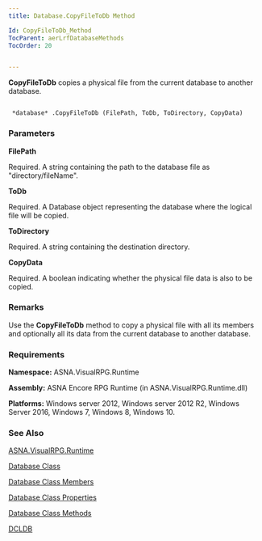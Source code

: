 ```yaml
---
title: Database.CopyFileToDb Method

Id: CopyFileToDb_Method
TocParent: aerLrfDatabaseMethods
TocOrder: 20


---
```


**CopyFileToDb** copies a physical file from the current database to another database. 

```

 *database* .CopyFileToDb (FilePath, ToDb, ToDirectory, CopyData)
```

### Parameters

**FilePath** 

Required.  A string containing the path to the database file
                as "directory/fileName".


**ToDb** 

Required.  A Database object representing the database where the logical file
                will be copied.


**ToDirectory** 

Required.  A string containing the destination
                directory.


**CopyData** 

Required.  A boolean indicating whether the
                physical file data is also to be copied.


### Remarks
Use the **CopyFileToDb** method to copy a physical file with all its members and optionally all its data from the current database to another database. 

### Requirements
**Namespace:** ASNA.VisualRPG.Runtime 

**Assembly:** ASNA Encore RPG Runtime (in ASNA.VisualRPG.Runtime.dll) 

**Platforms:** Windows server 2012, Windows server 2012 R2, Windows Server 2016, Windows 7, Windows 8, Windows 10. 

### See Also
[ASNA.VisualRPG.Runtime](ecrLrfRuntimeNamespace.html)

[Database Class](ecrLrfDatabaseClass.html)

[Database Class Members](ecrLrfDatabaseMembers.html)

[Database Class Properties](ecrLrfDatabasePropertiesMain.html)

[Database Class Methods](ecrLrfDatabaseMethods.html)

[DCLDB](DCLDB.html) 
